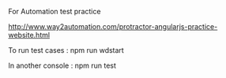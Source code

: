 For Automation test practice

http://www.way2automation.com/protractor-angularjs-practice-website.html


To run test cases :
npm run wdstart

In another console :
npm run test